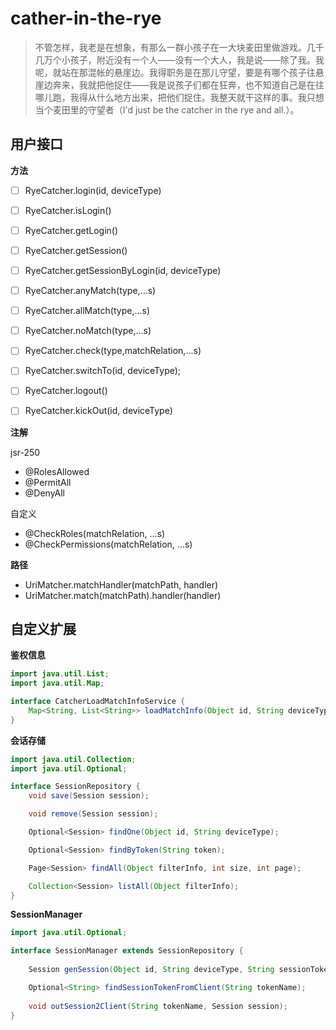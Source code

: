 # cather-in-the-rye

> 不管怎样，我老是在想象，有那么一群小孩子在一大块麦田里做游戏。几千几万个小孩子，附近没有一个人——没有一个大人，我是说——除了我。我呢，就站在那混帐的悬崖边。我得职务是在那儿守望，要是有哪个孩子往悬崖边奔来，我就把他捉住——我是说孩子们都在狂奔，也不知道自己是在往哪儿跑，我得从什么地方出来，把他们捉住。我整天就干这样的事。我只想当个麦田里的守望者（I'd just be the catcher in the rye and all.）。

## 用户接口
**方法**
- [ ] RyeCatcher.login(id, deviceType)

- [ ] RyeCatcher.isLogin()
- [ ] RyeCatcher.getLogin()
- [ ] RyeCatcher.getSession()
- [ ] RyeCatcher.getSessionByLogin(id, deviceType)

- [ ] RyeCatcher.anyMatch(type,...s)
- [ ] RyeCatcher.allMatch(type,...s)
- [ ] RyeCatcher.noMatch(type,...s)
- [ ] RyeCatcher.check(type,matchRelation,...s)
- [ ] RyeCatcher.switchTo(id, deviceType);

- [ ] RyeCatcher.logout()
- [ ] RyeCatcher.kickOut(id, deviceType)

 **注解**

jsr-250
- @RolesAllowed
- @PermitAll
- @DenyAll

自定义
- @CheckRoles(matchRelation, ...s)
- @CheckPermissions(matchRelation, ...s)

**路径**
- UriMatcher.matchHandler(matchPath, handler)
- UriMatcher.match(matchPath).handler(handler)

## 自定义扩展
 **鉴权信息**
```java
import java.util.List;
import java.util.Map;

interface CatcherLoadMatchInfoService {
    Map<String, List<String>> loadMatchInfo(Object id, String deviceType);
}
```
**会话存储**

```java
import java.util.Collection;
import java.util.Optional;

interface SessionRepository {
    void save(Session session);

    void remove(Session session);

    Optional<Session> findOne(Object id, String deviceType);

    Optional<Session> findByToken(String token);

    Page<Session> findAll(Object filterInfo, int size, int page);

    Collection<Session> listAll(Object filterInfo);
}
```
**SessionManager**
```java
import java.util.Optional;

interface SessionManager extends SessionRepository {
    
    Session genSession(Object id, String deviceType, String sessionTokenType, Object meta, Object clientExtMeta);

    Optional<String> findSessionTokenFromClient(String tokenName);
    
    void outSession2Client(String tokenName, Session session);
}
```
